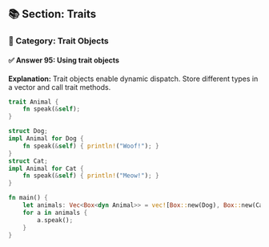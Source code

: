 ## 📚 Section: Traits  
### 🔹 Category: Trait Objects  
#### ✅ Answer 95: Using trait objects

**Explanation:**
Trait objects enable dynamic dispatch. Store different types in a vector and call trait methods.

```rust
trait Animal {
    fn speak(&self);
}

struct Dog;
impl Animal for Dog {
    fn speak(&self) { println!("Woof!"); }
}
struct Cat;
impl Animal for Cat {
    fn speak(&self) { println!("Meow!"); }
}

fn main() {
    let animals: Vec<Box<dyn Animal>> = vec![Box::new(Dog), Box::new(Cat)];
    for a in animals {
        a.speak();
    }
}
```
